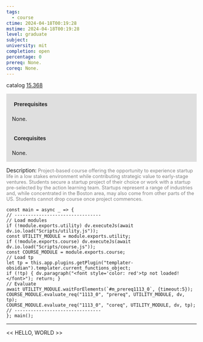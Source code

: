 ```yaml
---
tags:
  - course
ctime: 2024-04-18T00:19:28
mstime: 2024-04-18T00:19:28
level: graduate
subject: 
university: mit
completion: open
percentage: 0
prereq: None.
coreq: None.
---
```


catalog [15.368](http://student.mit.edu/catalog/m15b.html#15.368)

<span style="display: block; padding: 15px; background-color: rgb(100, 100, 100, 0.2);"><font id="m_prereq1113_0" style="display: block; font-family: Arial, sans-serif; font-weight: bold; padding: 5px">Prerequisites</font><br><span id="prereq1113_0">None.</span></span>
<span style="display: block; padding: 15px; background-color: rgb(100, 100, 100, 0.2);"><font id="m_coreq1113_0" style="display: block; font-family: Arial, sans-serif; font-weight: bold; padding: 5px">Corequisites</font><br><span id="coreq1113_0">None.</span></span>

<font style="">Description:</font>
<font style="color: grey; font-size: 0.8rem;">Project-based course offering the opportunity to experience startup life in a low stakes environment while contributing strategic value to early-stage ventures. Students secure a startup project of their choice or work with a startup pre-selected by the action learning team. Startups represent a range of industries and, while concentrated in the Boston area, may also come from other parts of the US. Students cannot drop course once project commences.</font>

```dataviewjs
const main = async _ => {
// --------------------------------
// Load modules
if (!module.exports.utility) dv.executeJs(await dv.io.load("Scripts/utility.js"));
const UTILITY_MODULE = module.exports.utility;
if (!module.exports.course) dv.executeJs(await dv.io.load("Scripts/course.js"));
const COURSE_MODULE = module.exports.course;
// Load tp
let tp = this.app.plugins.getPlugin("templater-obsidian").templater.current_functions_object;
if (!tp) { dv.paragraph("<font style='color: red'>tp not loaded!</font>"); return; }
// Evaluate
await UTILITY_MODULE.waitForElements(`#m_prereq1113_0`, {timeout:5});
COURSE_MODULE.evaluate_req("1113_0", "prereq", UTILITY_MODULE, dv, tp);
COURSE_MODULE.evaluate_req("1113_0", "coreq", UTILITY_MODULE, dv, tp);
// --------------------------------
}; main();
```

---

<< HELLO, WORLD >>
